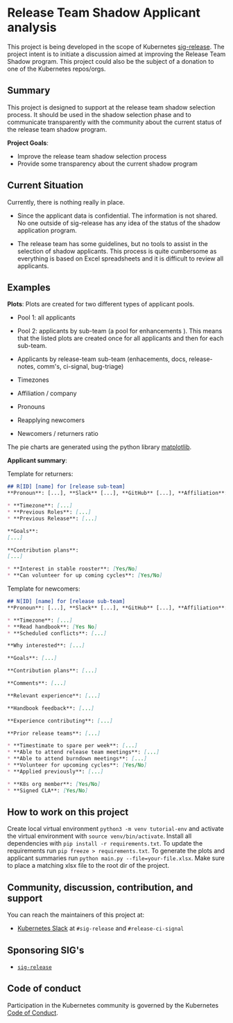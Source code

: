 # Release Team Shadow Applicant analysis

This project is being developed in the scope of Kubernetes [sig-release](https://github.com/kubernetes/sig-release/blob/master/release-team/README.md). The project intent 
is to initiate a discussion aimed at improving the Release Team Shadow program. This project could also be the subject of a donation to one of the Kubernetes repos/orgs.

## Summary
This project is designed to support at the release team shadow selection process. It should be used in the shadow selection phase and to communicate transparently with the community about the current status of the release team shadow program.    

**Project Goals**:
* Improve the release team shadow selection process
* Provide some transparency about the current shadow program

## Current Situation
Currently, there is nothing really in place. 
* Since the applicant data is confidential. The information is not shared. No one outside of sig-release has any idea of the status of the shadow application program.

* The release team has some guidelines, but no tools to assist in the selection of shadow applicants. This process is quite cumbersome as everything is based on Excel spreadsheets and it is difficult to review all applicants.
## Examples
**Plots**:
Plots are created for two different types of applicant pools. 
* Pool 1: all applicants
* Pool 2: applicants by sub-team (a pool for enhancements ). This means that the listed plots are created once for all applicants and then for each sub-team.

* Applicants by release-team sub-team (enhacements, docs, release-notes, comm's, ci-signal, bug-triage)
* Timezones
* Affiliation / company
* Pronouns
* Reapplying newcomers
* Newcomers / returners ratio

The pie charts are generated using the python library [matplotlib](https://matplotlib.org/stable/index.html).

**Applicant summary**:

Template for returners:
```md
## R[ID] [name] for [release sub-team]
**Pronoun**: [...], **Slack** [...], **GitHub** [...], **Affiliation**: [...]

* **Timezone**: [...]
* **Previous Roles**: [...]
* **Previous Release**: [...]

**Goals**:
[...]

**Contribution plans**:
[...]

* **Interest in stable rooster**: [Yes/No]
* **Can volunteer for up coming cycles**: [Yes/No]
```
Template for newcomers:

```md
## N[ID] [name] for [release sub-team]
**Pronoun**: [...], **Slack** [...], **GitHub** [...], **Affiliation**: [...]

* **Timezone**: [...]
* **Read handbook**: [Yes No]
* **Scheduled conflicts**: [...]

**Why interested**: [...]

**Goals**: [...] 

**Contribution plans**: [...]

**Comments**: [...]

**Relevant experience**: [...]

**Handbook feedback**: [...]

**Experience contributing**: [...]

**Prior release teams**: [...]

* **Timestimate to spare per week**: [...]
* **Able to attend release team meetings**: [...]
* **Able to attend burndown meetings**: [...]
* **Volunteer for upcoming cycles**: [Yes/No]
* **Applied previously**: [...]

* **K8s org member**: [Yes/No]
* **Signed CLA**: [Yes/No]

```

## How to work on this project

Create local virtual environment `python3 -m venv tutorial-env` and activate the virtual environment with `source venv/bin/activate`.
Install all dependencies with `pip install -r requirements.txt`. To update the requirements run `pip freeze > requirements.txt`. 
To generate the plots and applicant summaries run `python main.py --file=your-file.xlsx`.
Make sure to place a matching xlsx file to the root dir of the project.

## Community, discussion, contribution, and support
You can reach the maintainers of this project at:

* [Kubernetes Slack](https://slack.k8s.io/) at `#sig-release` and `#release-ci-signal`

## Sponsoring SIG's
* [`sig-release`](https://github.com/kubernetes/sig-release)

## Code of conduct
Participation in the Kubernetes community is governed by the Kubernetes [Code of Conduct](code-of-conduct.md).
